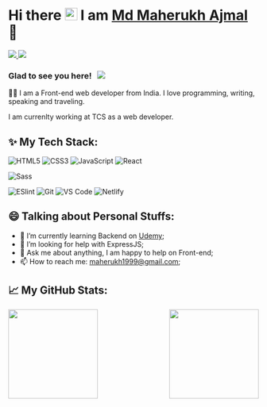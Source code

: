 # Hi there <img src="https://media.giphy.com/media/hvRJCLFzcasrR4ia7z/giphy.gif" width="25px"> I am <a href="https://gkassym.netlify.app" target="_blank"> Md Maherukh Ajmal</a>  🙌

<a href=https://www.linkedin.com/in/m-ajmal/> <img src="https://img.shields.io/badge/-LinkedIn-0e76a8?style=plastic&logo=linkedIn"> </a> 
<a href=https://twitter.com/ajmal_maherukh> <img src="https://img.shields.io/badge/-Twitter-0e76a8?style=plastic&logo=Twitter"> </a>

### Glad to see you here! &nbsp; ![](https://visitor-badge.glitch.me/badge?page_id=Maherukh.Maherukh)
👨‍💻 I am a Front-end web developer from India. I love programming, writing, speaking and traveling.

I am currenlty working at TCS as a web developer.


## ✨ My Tech Stack:

![HTML5](https://img.shields.io/badge/-HTML5-%23E44D27?style=flat-square&logo=html5&logoColor=ffffff)
![CSS3](https://img.shields.io/badge/-CSS3-%231572B6?style=flat-square&logo=css3)
![JavaScript](https://img.shields.io/badge/-JavaScript-%23F7DF1C?style=flat-square&logo=javascript&logoColor=000000&labelColor=%23F7DF1C&color=%23FFCE5A)
![React](https://img.shields.io/badge/-React-%23282C34?style=flat-square&logo=react)

![Sass](https://img.shields.io/badge/-Sass-%23CC6699?style=flat-square&logo=sass&logoColor=ffffff)

![ESlint](https://img.shields.io/badge/-ESLint-%234B32C3?style=flat-square&logo=eslint)
![Git](https://img.shields.io/badge/-Git-%23F05032?style=flat-square&logo=git&logoColor=%23ffffff)
![VS Code](https://img.shields.io/badge/-VSCode-%23007ACC?style=flat-square&logo=visual-studio-code)
![Netlify](https://img.shields.io/badge/-Netlify-%2300C7B7?style=flat-square&logo=netlify&logoColor=ffffff)


## 😄 Talking about Personal Stuffs:
- 🌱 I’m currently learning Backend on [Udemy](https://udemy.com/);
- 🤔 I’m looking for help with ExpressJS;
- 💬 Ask me about anything, I am happy to help on Front-end;
- 📫 How to reach me: maherukh1999@gmail.com;

## 📈 My GitHub Stats:

<p>
  <img align="left" height="180em" src="https://github-readme-stats.vercel.app/api?username=Maherukh&show_icons=true&hide_border=true&&count_private=true&include_all_commits=true" />
  <img align="right" height="180em" src="https://github-readme-stats.vercel.app/api/top-langs/?username=Maherukh&exclude_repo=KNN-Image-Classification&show_icons=true&hide_border=true&layout=compact&langs_count=8"/>
</p>
<!--
**Maherukh/Maherukh** is a  _special_ ✨ repository because its `README.md` (this file) appears on your GitHub profile.

Here are some ideas to get you started:

- 🔭 I’m currently working on ...
-  I’m currently learning ...
- 👯 I’m looking to collaborate on ...

- 💬 Ask me about ...
- 📫 How to reach me: ...
-  Pronouns: ...
- ⚡ Fun fact: ...
-->
